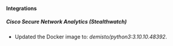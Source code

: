 #### Integrations
##### Cisco Secure Network Analytics (Stealthwatch)
- Updated the Docker image to: *demisto/python3:3.10.10.48392*.

